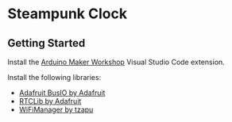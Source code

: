 # Steampunk Clock

## Getting Started

Install the [Arduino Maker Workshop](https://marketplace.visualstudio.com/items?itemName=TheLastOutpostWorkshop.arduino-maker-workshop) Visual Studio Code extension.

Install the following libraries:
- [Adafruit BusIO by Adafruit](https://github.com/adafruit/Adafruit_BusIO)
- [RTCLib by Adafruit](https://github.com/adafruit/RTClib)
- [WiFiManager by tzapu](https://github.com/tzapu/WiFiManager)
